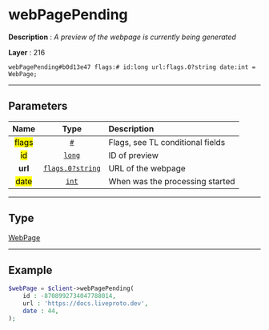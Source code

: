# webPagePending

**Description** : *A preview of the webpage is currently being generated*

**Layer** : 216

```tl
webPagePending#b0d13e47 flags:# id:long url:flags.0?string date:int = WebPage;
```

---

## Parameters

| Name | Type | Description |
| :---: | :---: | :--- |
| <mark>flags</mark> | [`#`](type/#) | Flags, see TL conditional fields |
| <mark>id</mark> | [`long`](type/long) | ID of preview |
| **url** | [`flags.0?string`](type/string) | URL of the webpage |
| <mark>date</mark> | [`int`](type/int) | When was the processing started |

---

## Type

[WebPage](type/WebPage)

---

## Example

```php
$webPage = $client->webPagePending(
	id : -8708992734047788014,
	url : 'https://docs.liveproto.dev',
	date : 44,
);
```